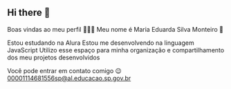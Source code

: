 ## Hi there 👋

Boas vindas ao meu perfil 👀😃✨
Meu nome é Maria Eduarda Silva Monteiro 🎀

Estou estudando na Alura 
Estou me desenvolvendo na linguagem JavaScript
Utilizo esse espaço para minha organização e compartilhamento dos meu projetos desenvolvidos 

Você pode entrar em contato comigo 😉 
00001114681556sp@al.educacao.sp.gov.br 
